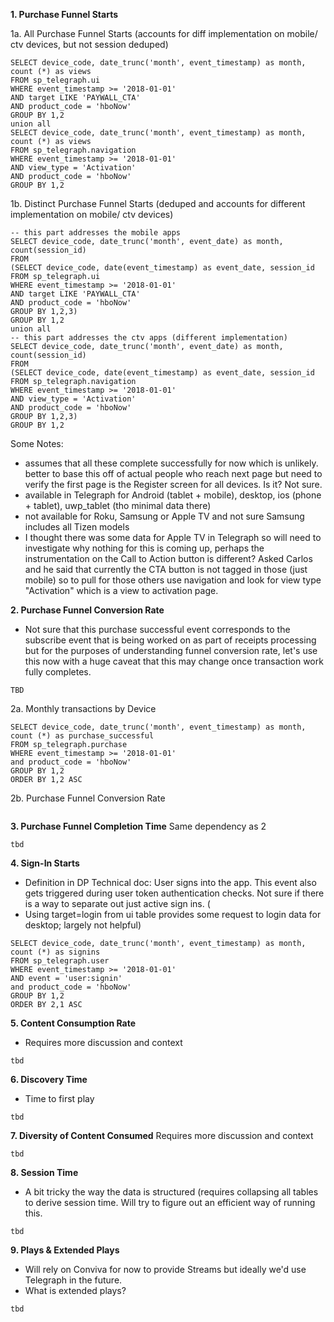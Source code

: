 **1.  Purchase Funnel Starts**

1a. All Purchase Funnel Starts (accounts for diff implementation on mobile/ ctv devices, but not session deduped)
```
SELECT device_code, date_trunc('month', event_timestamp) as month, count (*) as views 
FROM sp_telegraph.ui
WHERE event_timestamp >= '2018-01-01'
AND target LIKE 'PAYWALL_CTA'   
AND product_code = 'hboNow'
GROUP BY 1,2
union all
SELECT device_code, date_trunc('month', event_timestamp) as month, count (*) as views 
FROM sp_telegraph.navigation
WHERE event_timestamp >= '2018-01-01'
AND view_type = 'Activation'  
AND product_code = 'hboNow'
GROUP BY 1,2
```

1b. Distinct Purchase Funnel Starts (deduped and accounts for different implementation on mobile/ ctv devices)
```
-- this part addresses the mobile apps
SELECT device_code, date_trunc('month', event_date) as month, count(session_id)
FROM
(SELECT device_code, date(event_timestamp) as event_date, session_id
FROM sp_telegraph.ui
WHERE event_timestamp >= '2018-01-01'
AND target LIKE 'PAYWALL_CTA'   
AND product_code = 'hboNow'
GROUP BY 1,2,3)
GROUP BY 1,2
union all
-- this part addresses the ctv apps (different implementation)
SELECT device_code, date_trunc('month', event_date) as month, count(session_id)
FROM
(SELECT device_code, date(event_timestamp) as event_date, session_id
FROM sp_telegraph.navigation
WHERE event_timestamp >= '2018-01-01'
AND view_type = 'Activation'  
AND product_code = 'hboNow'
GROUP BY 1,2,3)
GROUP BY 1,2
```

Some Notes: 

- assumes that all these complete successfully for now which is unlikely. better to base this off of actual people who reach next page but need to verify the first page is the Register screen for all devices. Is it? Not sure.
- available in Telegraph for Android (tablet + mobile), desktop, ios (phone + tablet), uwp_tablet (tho minimal data there)
- not available for Roku, Samsung or Apple TV and not sure Samsung includes all Tizen models
- I thought there was some data for Apple TV in Telegraph so will need to investigate why nothing for this is coming up, perhaps the instrumentation on the Call to Action button is different? Asked Carlos and he said that currently the CTA button is not tagged in those (just mobile) so to pull for those others use navigation  and look for view type "Activation" which is a view to activation page. 



**2.       Purchase Funnel Conversion Rate**
* Not sure that this purchase successful event corresponds to the subscribe event that is being worked on as part of receipts processing but for the purposes of understanding funnel conversion rate, let's use this now with a huge caveat that this may change once transaction work fully completes.

```
TBD
```

2a. Monthly transactions by Device
```
SELECT device_code, date_trunc('month', event_timestamp) as month, count (*) as purchase_successful
FROM sp_telegraph.purchase
WHERE event_timestamp >= '2018-01-01'
and product_code = 'hboNow'
GROUP BY 1,2
ORDER BY 1,2 ASC
```
2b. Purchase Funnel Conversion Rate 
```

```

**3.       Purchase Funnel Completion Time**
Same dependency as 2

```
tbd
```

**4.       Sign-In Starts**
* Definition in DP Technical doc: User signs into the app. This event also gets triggered during user token authentication checks. Not sure if there is a way to separate out just active sign ins. (
* Using target=login from ui table provides some request to login data for desktop; largely not helpful)

```
SELECT device_code, date_trunc('month', event_timestamp) as month, count (*) as signins
FROM sp_telegraph.user
WHERE event_timestamp >= '2018-01-01'
AND event = 'user:signin' 
and product_code = 'hboNow'
GROUP BY 1,2
ORDER BY 2,1 ASC
```

**5.       Content Consumption Rate**
* Requires more discussion and context

```
tbd
```

**6.       Discovery Time**
* Time to first play

```
tbd
```

**7.       Diversity of Content Consumed**
Requires more discussion and context

```
tbd
```

**8.       Session Time**
* A bit tricky the way the data is structured (requires collapsing all tables to derive session time. Will try to figure out an efficient way of running this.

```
tbd
```

**9.       Plays & Extended Plays**
* Will rely on Conviva for now to provide Streams but ideally we'd use Telegraph in the future. 
* What is extended plays?

```
tbd
```


